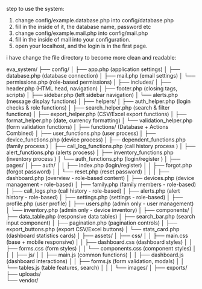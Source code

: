 step to use the system:
1. change config/example.database.php into config/database.php
2. fill in the inside of it, the database name, password etc
3. change config/example.mail.php into config/mail.php
4. fill in the inside of mail into your configuration.
5. open your localhost, and the login is in the first page.


i have change the file directory to become more clean and readable:

eva_system/
├── config/
│   ├── app.php              (application settings)
│   ├── database.php         (database connection)
│   ├── mail.php            (email settings)
│   └── permissions.php      (role-based permissions)
│
├── includes/
│   ├── header.php          (HTML head, navigation)
│   ├── footer.php          (closing tags, scripts)
│   ├── sidebar.php         (left sidebar navigation)
│   └── alerts.php          (message display functions)
│
├── helpers/
│   ├── auth_helper.php     (login checks & role functions)
│   ├── search_helper.php   (search & filter functions)
│   ├── export_helper.php   (CSV/Excel export functions)
│   ├── format_helper.php   (date, currency formatting)
│   └── validation_helper.php (form validation functions)
│
├── functions/              (Database + Actions Combined)
│   ├── user_functions.php      (user process)
│   ├── device_functions.php    (device process)
│   ├── dependent_functions.php (family process )
│   ├── call_log_functions.php  (call history process )
│   ├── alert_functions.php     (alerts process)
│   ├── inventory_functions.php (inventory process )
│   └── auth_functions.php      (login/register )
│
├── pages/
│   ├── auth/
│   │   ├── index.php       (login/register)
│   │   ├── forgot.php      (forgot password)
│   │   └── reset.php       (reset password)
│   │
│   ├── dashboard.php       (overview - role-based content)
│   ├── devices.php         (device management - role-based)
│   ├── family.php          (family members - role-based)
│   ├── call_logs.php       (call history - role-based)
│   ├── alerts.php          (alert history - role-based)
│   ├── settings.php        (settings - role-based)
│   ├── profile.php         (user profile)
│   ├── users.php           (admin only - user management)
│   └── inventory.php       (admin only - device inventory)
│
├── components/
│   ├── data_table.php      (responsive data tables)
│   ├── search_bar.php      (search input component)
│   ├── pagination.php      (pagination controls)
│   ├── export_buttons.php  (export CSV/Excel buttons)
│   └── stats_card.php      (dashboard statistics cards)
│
├── assets/
│   ├── css/
│   │   ├── main.css        (base + mobile responsive)
│   │   ├── dashboard.css   (dashboard styles)
│   │   ├── forms.css       (form styles)
│   │   └── components.css  (component styles)
│   │
│   ├── js/
│   │   ├── main.js         (common functions)
│   │   ├── dashboard.js    (dashboard interactions)
│   │   ├── forms.js        (form validation, modals)
│   │   └── tables.js       (table features, search)
│   │
│   └── images/
│
├── exports/                
├── uploads/              
└── vendor/               
